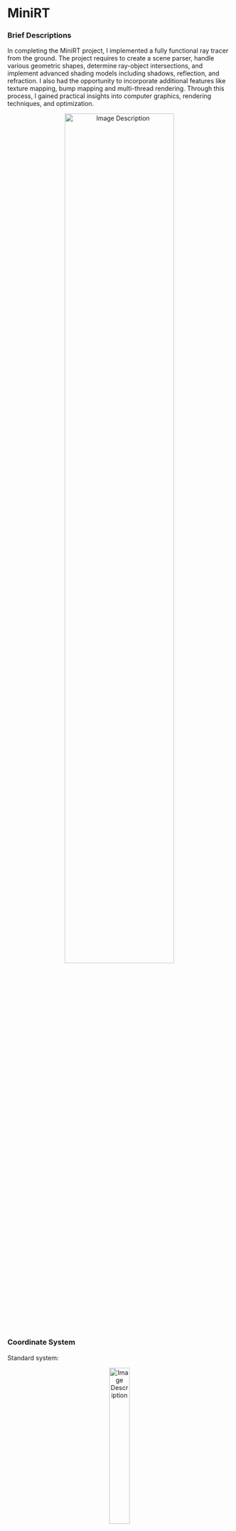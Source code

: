 # MiniRT

### Brief Descriptions
In completing the MiniRT project, I implemented a fully functional ray tracer from the ground. The project requires to create a scene parser, handle various geometric shapes, determine ray-object intersections, and implement advanced shading models including shadows, reflection, and refraction. I also had the opportunity to incorporate additional features like texture mapping, bump mapping and multi-thread rendering. Through this process, I gained practical insights into computer graphics, rendering techniques, and optimization.

<p align="center">
  <img src="https://github.com/duarte3333/MiniRT/assets/76222459/16a8a3a8-58c8-47e5-8323-831a16d0fdcb" alt="Image Description" style="width: 70%;">
</p>

### Coordinate System

Standard system:

<p align="center">
  <img src="https://github.com/duarte3333/MiniRT/assets/76222459/5438c90a-4147-431e-920c-0e34759552c7" alt="Image Description" style="width: 30%;">
</p>


With a offset, just need to do: x = x + WIDTH/2 and y = -y + HEIGHT/2. The y axis was flipped also. 

<p align="center">
  <img src="https://github.com/duarte3333/MiniRT/assets/76222459/568d1342-3ccd-41cd-93c0-2e93d37edb1c" alt="Image Description" style="width: 30%;">
</p>

### Color manipulation

**Change intensity:**

k(R, G, B) = (kR, kG, KB)

So for example, (32, 0, 128) is twice time as bright as (16, 0, 64).

> **Attention:** If r, g or b > 255 becomes 255 to avoid overflow
> 

### Orientation and position of viewport

<p align="center">
  <img src="https://github.com/duarte3333/MiniRT/assets/76222459/c88543b0-4a2f-4231-89b9-ce86d4783a91" alt="Image Description" style="width: 30%;">
</p>

### Coordinates of the world in pixel coordinates
<p align="center">
  <img src="https://github.com/duarte3333/MiniRT/assets/76222459/fa3ece66-c7f9-4942-8bab-2dfade77bd29" alt="Image Description" style="width: 20%;">
</p>

<p align="center">
  <img src="https://github.com/duarte3333/MiniRT/assets/76222459/1e765ddd-2f69-4e63-9fed-086878415a22" alt="Image Description" style="width: 20%;">
</p>

If I have a window of 1000x1000 pixels, then for the pixel (1,1) will be 

Vx = x*(Vw/Cw) = 1*(1/1000) = 0.001

Vy = y*(Vw/Cw) = 1*(1/1000) = 0.001

which means that 1 pixel = 0.001 world units. 

### Ray Equation

<p align="center">
  <img src="https://github.com/duarte3333/MiniRT/assets/76222459/9d65c832-14d5-4792-aee2-c01d00ac45a6" alt="Image Description" style="width: 60%;">
</p>

<p align="center">
  <img src="https://github.com/duarte3333/MiniRT/assets/76222459/d56ec057-7991-4dbf-9913-a73aa0d396dc" alt="Image Description" style="width: 20%;">
</p>

The vector **O**(Ox, Oy, Oz) represents the origin of the rays and the vector **D** represents the direction of the rays.

The value of **t** goes from -infinite to +infinite, where:
t < 0 , it means that it is behind the camera.

- 0 <= t <= 1, it is between the camera and the projection plane
- t > 1, is in front of the projection/viewport plane.

<aside>
💡 So the idea is to shoot a ray to all the pixels and see which is the closest object that intersects and then paint.

</aside>

<p align="center">
  <img src="https://github.com/duarte3333/MiniRT/assets/76222459/935fffd5-e215-4206-a168-9a27b5cb86de" alt="Image Description" style="width: 30%;">
</p>

### Intersection between sphere and ray

<p align="center">
  <img src="https://github.com/duarte3333/MiniRT/assets/76222459/4d878d13-3778-457b-8206-c2b100831222" alt="Image Description" style="width: 40%;">
</p>

Then, each sphere calculates its value of t in a loop, the sphere that has the lowest value of t "wins" that pixel because it is the one closest to the point of view and is painted with the color of the sphere that won.

### Intersection between plane and ray

<p align="center">
  <img src="https://github.com/duarte3333/MiniRT/assets/76222459/6b44fb14-00e4-4c23-93fc-fb4e83a08a2a" alt="Image Description" style="width: 40%;">
</p>

### Intersection between cylinder and ray

Not done yet.

## Ray of light interacting with surfaces

**Simplifying Assumptions:**

- All light is considered white, simplifying color calculations to a single intensity value (i).
- Atmospheric effects are ignored, avoiding complexity of dimming lights over distance due to air particles.

### Point Lights

They emit light equally in every direction; this is why they are also called *omnidirectional lights*.

<p align="center">
  <img src="https://github.com/duarte3333/MiniRT/assets/76222459/f78d0e0c-1272-4b3b-a844-07b7e3d30042" alt="Image Description" style="width: 20%;">
</p>

Its a good approximation of a light bulb.

### Directional Lights

Like point lights, directional lights have an intensity, but unlike them, they don’t have a position; instead, they have a fixed *direction*.(infinitely distant point lights located in the specified direction)


<p align="center">
  <img src="https://github.com/duarte3333/MiniRT/assets/76222459/291d085a-c095-45c9-878c-41f9e0467c22" alt="Image Description" style="width: 20%;">
</p>

Its a good approximation of the Sun.

### Ambient Light

How do rays of light reach the floor under a table?

Light hits objects scattering(espalhando) back into the scene, even from objects that receive light and scatter it. This cascading effect continues until all light energy is absorbed, implying all objects act as light sources, but for simplicity, this intricate process, known as global illumination, isn't be done, it will be simplified.

**Simplified solution:** Ambient light contributes some light to every point in the scene, regardless of where it is.

<aside>
💡 **Every object is a light source**

</aside>

Real-life = Ambient light + Directional light + Point light.

### Diffuse Reflection

Object’s can be ‘matte’ or ‘shiny’. A example of a matte is a wall because no matter if I move in relation to the wall, his color will not change.

Ray of light hits a matte object:

The ray is scattered back into the scene **equally** in every direction (**diffuse reflection**).

The amount of light **reflected depend on the angle:**

<p align="center">
  <img src="https://github.com/duarte3333/MiniRT/assets/76222459/808bf84e-6fd4-4a33-a03d-660fd73418a1" alt="Image Description" style="width: 40%;">
</p>

**Math modelation:**

<p align="center">
  <img src="https://github.com/duarte3333/MiniRT/assets/76222459/a28b3550-bdd4-450c-a265-80118be8374a" alt="Image Description" style="width: 40%;">
</p>

A = Surface size; N = Surface normal; L= Light Direction

If N and L have the same direction: I =  A , so energy reflected per u.a is equal to incident energy.

<p align="center">
  <img src="https://github.com/duarte3333/MiniRT/assets/76222459/03f00359-b3fe-41f2-a39f-2268fde5a089" alt="Image Description" style="width: 40%;">
</p>

RS is the “width” of the ray.

### The Diffuse Reflection Term

<p align="center">
  <img src="https://github.com/duarte3333/MiniRT/assets/76222459/d7360b58-377c-4a1a-88d3-4c9d0194f384" alt="Image Description" style="width: 40%;">
</p>

**Fraction of light that is reflected** as a function of the angle between the surface normal and the direction of the light:

<p align="center">
  <img src="https://github.com/duarte3333/MiniRT/assets/76222459/c37e2237-29f5-4b84-b584-f48bf1989b02" alt="Image Description" style="width: 20%;">
</p>

if cos(alpha) < 0, I needs to be zero, because I dont want the surface to become darker.

### The Diffuse Reflection Equation

For point light or directional light in ‘matte’ objects:

<p align="center">
  <img src="https://github.com/duarte3333/MiniRT/assets/76222459/f7cab13d-77b4-4886-8751-0f2eeabaccf6" alt="Image Description" style="width: 30%;">
</p>

being **n** the number of point/directional lights, **Ia** = ambient intensity light, **N** = normal in a scene,

**L** = directional of ray light.

### Sphere Normals

<p align="center">
  <img src="https://github.com/duarte3333/MiniRT/assets/76222459/3b66a9be-90f0-4dac-92f6-6bcb2c844aa1" alt="Image Description" style="width: 20%;">
</p>

The divison by his module his to the lenght of the vector became 1.

### How to transform RGB values to INT

<p align="center">
  <img src="https://github.com/duarte3333/MiniRT/assets/76222459/cdf2821a-3237-4c94-947c-52e413e7d569" alt="Image Description" style="width: 45%;">
</p>

### How to perform color multiplication to increase the brightness

```c
/* Recebe o inteiro e depois da right shift para
levar os ter 8 bits do r, g ou b para o mais a 
direita possivel. O &255 assegura que nao existe 
overflow de cores.*/
int	color_multiply(t_color color, float brightness)
{
	int fcolor;
	
	fcolor = get_rgb(color.r, color.g, color.b);
	color.r = (fcolor >> 16 & 255) * brightness;
	color.g = (fcolor >> 8 & 255) * brightness;
	color.b = (fcolor & 255) * brightness;
	return (get_rgb(color.r , color.g, color.b));
}
```

### Specular Reflection

‘matte objects’ - scattered back to the scene equally in every direction
<p align="center">
  <img src="https://github.com/duarte3333/MiniRT/assets/76222459/0054cdd4-5c0c-4502-aeb7-f029f2121ec2" alt="Image Description" style="width: 30%;">
</p>

‘shiny objects’ - it behaves like a mirror
<p align="center">
  <img src="https://github.com/duarte3333/MiniRT/assets/76222459/0b9a3056-1c16-4726-afcd-119b23cdcdad" alt="Image Description" style="width: 30%;">
</p>

### Math model

<p align="center">
  <img src="https://github.com/duarte3333/MiniRT/assets/76222459/f61231c4-a87e-4642-a964-1cb6fb0fb487" alt="Image Description" style="width: 30%;">
</p>

**L** = light direction, **R** total reflection vector, **V**= reflection vector

alpha = 0,  means all light is reflected.

alpha = 90, means no light is reflected.

The perfect way to describe this model is with a cos(alpha). 

<p align="center">
  <img src="https://github.com/duarte3333/MiniRT/assets/76222459/0a4c182d-e965-4c01-a17a-6aedf3f3d617" alt="Image Description" style="width: 40%;">
</p>

s is the exponent of the cossine(**specular exponent**), if s is higher the reflection becomes with less degrees of shininess and gets more shinier.

### The Specular Reflection Term

<p align="center">
  <img src="https://github.com/duarte3333/MiniRT/assets/76222459/c067d708-9b72-42bb-b96a-1c97dd1b0ec2" alt="Image Description" style="width: 50%;">
</p>

### The full ilumination equation

<p align="center">
  <img src="https://github.com/duarte3333/MiniRT/assets/76222459/c3f0cc6b-ba2b-4157-a896-71b8faeab541" alt="Image Description" style="width: 50%;">
</p>

being **Ip =** total ilumination **, n** the number of point/directional lights, **Ia** = ambient intensity light, **N** = normal in a scene,**L** = directional of ray light, **R**=full reflection vector and **V**=reflection vector.

**Attention:** Although before in the scene the light intensities add up to 1.0, now that we’re adding the contributions of specular reflections, so the values could go beyond that range.

## Shadows and Reflections

### Shadows

If there’s an object between the point and the light, don’t add the illumination coming from this light.

<p align="center">
  <img src="https://github.com/duarte3333/MiniRT/assets/76222459/93a9b839-e299-4abb-b8e2-19913922ba61" alt="Image Description" style="width: 20%;">
</p>

- Instead of starting from the camera, the ray starts from P.
- The direction of the ray is not (V - O), but L
- Range of t is from P to Inf

**Ray equation for shadows:** 

<p align="center">
  <img src="https://github.com/duarte3333/MiniRT/assets/76222459/056ed0a3-0795-40bd-8716-3157a7202f36" alt="Image Description" style="width: 10%;">
</p>

Two intersections mean that the point is in shadow:

<p align="center">
  <img src="https://github.com/duarte3333/MiniRT/assets/76222459/a93e1d44-7f24-465e-80e0-4f9f226f61ca" alt="Image Description" style="width: 20%;">
</p>

### Intersections of shadows

In this example the point P1(a point from another sphere) only will have ambient light because it intersects a object in direction of the light.

<p align="center">
  <img src="https://github.com/duarte3333/MiniRT/assets/76222459/6a1de8a9-e238-40db-979d-faf6bef03414" alt="Image Description" style="width: 20%;">
</p>

### Reflections

<p align="center">
  <img src="https://github.com/duarte3333/MiniRT/assets/76222459/740872af-ddbb-4977-8103-8f092e477c3b" alt="Image Description" style="width: 20%;">
</p>

For each pixel, we create a ray from the camera to the scene and we call `TraceRay` to figure out what color the camera “sees” in that direction.

If `TraceRay` determines that the camera is seeing a mirror, it just needs to compute the direction of the reflected ray and to figure out the color of the light coming from that direction. it must call . . . *itself*(**Recursive situation!!**).

It should avoid the infinite hall effect! (Case where the reflection has infinity surfaces to reflect).

r = 0, zero reflections. r = 1, first level of reflections… 

**Reflectiveness:** number between 0 and 1, for the intensity of reflection. objects can be partially reflective.

###
